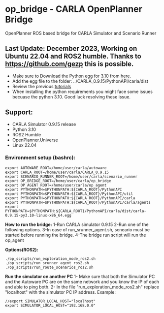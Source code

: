 # op_bridge - CARLA OpenPlanner Bridge
OpenPlanner ROS based bridge for CARLA Simulator and Scenario Runner 

## Last Update: December 2023, Working on Ubuntu 22.04 and ROS2 humble. Thanks to https://github.com/gezp this is possible. 
- Make sure to Download the Python egg for 3.10 from [here](https://github.com/gezp/carla_ros/releases/tag/carla-0.9.15-ubuntu-22.04). 
- Add the egg file to the folder: ../CARLA_0.9.15/PythonAPI/carla/dist
- Review the previous [tutorials](https://github.com/orgs/autowarefoundation/discussions/2828)
- When installing the python requirements you might face some issues becuase the python 3.10. Good luck resolving these issue. 

## Support: 
- CARLA Simulator 0.9.15 release 
- Python 3.10 
- ROS2 Humble
- OpenPlanner.Universe
- Linux 22.04

### Environment setup (bashrc): 
```
export AUTOWARE_ROOT=/home/user/carla/autoware
export CARLA_ROOT=/home/user/carla/CARLA_0.9.15
export SCENARIO_RUNNER_ROOT=/home/user/carla/scenario_runner
export OP_BRIDGE_ROOT=/home/user/carla/op_bridge
export OP_AGENT_ROOT=/home/user/carla/op_agent
export PYTHONPATH=$PYTHONPATH:${CARLA_ROOT}/PythonAPI
export PYTHONPATH=$PYTHONPATH:${CARLA_ROOT}/PythonAPI/util
export PYTHONPATH=$PYTHONPATH:${CARLA_ROOT}/PythonAPI/carla
export PYTHONPATH=$PYTHONPATH:${CARLA_ROOT}/PythonAPI/carla/agents
export PYTHONPATH=$PYTHONPATH:${CARLA_ROOT}/PythonAPI/carla/dist/carla-0.9.15-py3.10-linux-x86_64.egg
```

**How to run the bridge:**
1-Run CARLA simulator 0.9.15 
2-Run one of the following options. 
3-In case of run_srunner_agent.sh, scneario must be started before running the bridge. 
4-The bridge run script will run the op_agent

**Options(ROS2):** 
```
./op_scripts/run_exploration_mode_ros2.sh
./op_scripts/run_srunner_agent_ros2.sh
./op_scripts/run_route_scenarios_ros2.sh
```

**Run the simulator on another PC**
1- Make sure that both the Simulator PC and the Autoware PC are on the same network and you know the IP of each and able to ping both. 
2- In the file "run_exploration_mode_ros2.sh" replace "localhost" with the simulator PC IP address. 
Example: 
```
//export SIMULATOR_LOCAL_HOST="localhost"
export SIMULATOR_LOCAL_HOST="192.168.0.0"
```